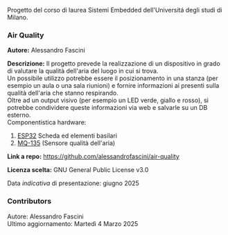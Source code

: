 Progetto del corso di laurea Sistemi Embedded dell'Universitá degli studi di Milano.

### Air Quality

**Autore:** Alessandro Fascini

**Descrizione:** Il progetto prevede la realizzazione di un dispositivo in grado di valutare la qualità dell'aria del luogo in cui si trova.\
Un possibile utilizzo potrebbe essere il posizionamento in una stanza (per esempio un aula o una sala riunioni) e fornire informazioni ai presenti sulla qualità dell'aria che stanno respirando.\
Oltre ad un output visivo (per esempio un LED verde, giallo e rosso), si potrebbe condividere queste informazioni via web e salvarle su un DB esterno.\
Componentistica hardware:

1. [ESP32](https://www.amazon.it/dp/B0CTMQQ1W4?ref=cm_sw_r_cso_cp_apin_dp_YHYKW8WQA1EF46Z6NDEJ&ref_=cm_sw_r_cso_cp_apin_dp_YHYKW8WQA1EF46Z6NDEJ&social_share=cm_sw_r_cso_cp_apin_dp_YHYKW8WQA1EF46Z6NDEJ&starsLeft=1) Scheda ed elementi basilari
2. [MQ-135](https://www.amazon.it/AZDelivery-MQ135-Gas-Sensor-Parent/dp/B07CNR9K8P?th=1) (Sensore qualità dell'aria)

**Link a repo:** https://github.com/alessandrofascini/air-quality

**Licenza scelta:** GNU General Public License v3.0

Data _indicativa_ di presentazione: giugno 2025

### Contributors

Autore: Alessandro Fascini\
Ultimo aggiornamento: Martedì 4 Marzo 2025
